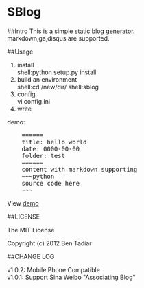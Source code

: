 SBlog
======

##Intro
This is a simple static blog generator.  
markdown,ga,disqus are supported.

##Usage
1. install  
shell:python setup.py install
2. build an environment  
shell:cd /new/dir/
shell:sblog
3. config  
vi config.ini
4. write  

demo:  
<pre>
    ======
    title: hello world  
    date: 0000-00-00   
    folder: test  
    ======
    content with markdown supporting  
    ~~~python  
    source code here  
    ~~~  
</pre>

View [demo](http://blog.xiaoba.me)


##LICENSE

The MIT License

Copyright (c) 2012 Ben Tadiar

##CHANGE LOG

v1.0.2: Mobile Phone Compatible   
v1.0.1: Support Sina Weibo "Associating Blog"
